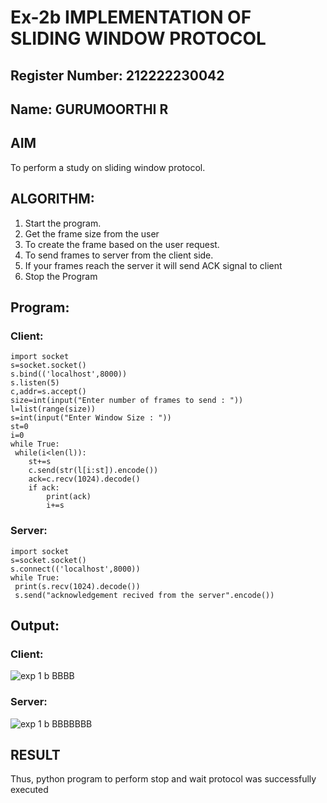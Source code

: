 # Ex-2b IMPLEMENTATION OF SLIDING WINDOW PROTOCOL
## Register Number: 212222230042
## Name: GURUMOORTHI R
## AIM
To perform a study on sliding window protocol.
## ALGORITHM:
1. Start the program.
2. Get the frame size from the user
3. To create the frame based on the user request.
4. To send frames to server from the client side.
5. If your frames reach the server it will send ACK signal to client
6. Stop the Program
## Program:
### Client:
```
import socket
s=socket.socket()
s.bind(('localhost',8000))
s.listen(5)
c,addr=s.accept()
size=int(input("Enter number of frames to send : "))
l=list(range(size))
s=int(input("Enter Window Size : "))
st=0
i=0
while True:
 while(i<len(l)):
    st+=s
    c.send(str(l[i:st]).encode())
    ack=c.recv(1024).decode()
    if ack:
        print(ack)
        i+=s
```
### Server:
```
import socket
s=socket.socket()
s.connect(('localhost',8000))
while True: 
 print(s.recv(1024).decode())
 s.send("acknowledgement recived from the server".encode())
```
## Output:
### Client:

![exp 1 b  BBBB](https://github.com/gururamu08/2b_SLIDING_WINDOW_PROTOCOL/assets/118707009/01f86812-f9a6-4414-a7d8-8b8ad22dc9a7)


### Server:

![exp 1 b BBBBBBB](https://github.com/gururamu08/2b_SLIDING_WINDOW_PROTOCOL/assets/118707009/fe90d52c-0b83-400f-ac45-bd1c8bf61f26)


## RESULT
Thus, python program to perform stop and wait protocol was successfully executed
